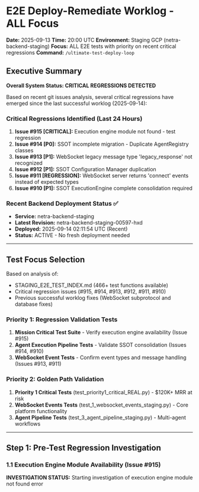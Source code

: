 # E2E Deploy-Remediate Worklog - ALL Focus
**Date:** 2025-09-13
**Time:** 20:00 UTC
**Environment:** Staging GCP (netra-backend-staging)
**Focus:** ALL E2E tests with priority on recent critical regressions
**Command:** `/ultimate-test-deploy-loop`

## Executive Summary

**Overall System Status: CRITICAL REGRESSIONS DETECTED**

Based on recent git issues analysis, several critical regressions have emerged since the last successful worklog (2025-09-14):

### Critical Regressions Identified (Last 24 Hours)
1. **Issue #915 [CRITICAL]:** Execution engine module not found - test regression
2. **Issue #914 [P0]:** SSOT incomplete migration - Duplicate AgentRegistry classes
3. **Issue #913 [P1]:** WebSocket legacy message type 'legacy_response' not recognized
4. **Issue #912 [P1]:** SSOT Configuration Manager duplication
5. **Issue #911 [REGRESSION]:** WebSocket server returns 'connect' events instead of expected types
6. **Issue #910 [P1]:** SSOT ExecutionEngine complete consolidation required

### Recent Backend Deployment Status ✅
- **Service:** netra-backend-staging
- **Latest Revision:** netra-backend-staging-00597-hxd
- **Deployed:** 2025-09-14 02:11:54 UTC (Recent)
- **Status:** ACTIVE - No fresh deployment needed

---

## Test Focus Selection

Based on analysis of:
- STAGING_E2E_TEST_INDEX.md (466+ test functions available)
- Critical regression issues (#915, #914, #913, #912, #911, #910)
- Previous successful worklog fixes (WebSocket subprotocol and database fixes)

### Priority 1: Regression Validation Tests
1. **Mission Critical Test Suite** - Verify execution engine availability (Issue #915)
2. **Agent Execution Pipeline Tests** - Validate SSOT consolidation (Issues #914, #910)
3. **WebSocket Event Tests** - Confirm event types and message handling (Issues #913, #911)

### Priority 2: Golden Path Validation
1. **Priority 1 Critical Tests** (test_priority1_critical_REAL.py) - $120K+ MRR at risk
2. **WebSocket Events Tests** (test_1_websocket_events_staging.py) - Core platform functionality
3. **Agent Pipeline Tests** (test_3_agent_pipeline_staging.py) - Multi-agent workflows

---

## Step 1: Pre-Test Regression Investigation

### 1.1 Execution Engine Module Availability (Issue #915)

**INVESTIGATION STATUS:** Starting investigation of execution engine module not found error